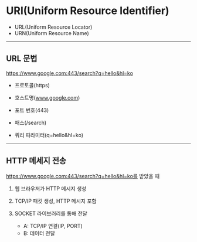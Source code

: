 # URI(Uniform Resource Identifier)

+ URL(Uniform Resource Locator)
+ URN(Uniform Resource Name)

---

## URL 문법

https://www.google.com:443/search?q=hello&hl=ko

+ 프로토콜(https)

+ 호스트명(www.google.com)

+ 포트 번호(443)

+ 패스(/search)

+ 쿼리 파라미터(q=hello&hl=ko)

---

## HTTP 메세지 전송

https://www.google.com:443/search?q=hello&hl=ko를 받았을 때

1. 웹 브라우저가 HTTP 메시지 생성
   
2. TCP/IP 패킷 생성, HTTP 메시지 포함

3. SOCKET 라이브러리를 통해 전달
   + A: TCP/IP 연결(IP, PORT)
   + B: 데이터 전달
